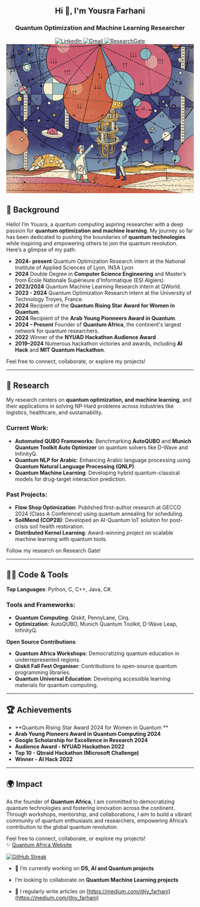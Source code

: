 <h2 align="center">Hi 👋, I'm Yousra Farhani </h2>
<h3 align="center"> Quantum Optimization and Machine Learning Researcher </h3>
<div align="center">
  <a href="https://www.linkedin.com/in/yousra-farhani-7a416219a/" target="_blank">
    <img src="https://img.shields.io/badge/LinkedIn-blue?style=for-the-badge&logo=linkedin&logoColor=white" alt="LinkedIn">
  </a>
  <a href="mailto:jy_farhani@esi.dz">
    <img src="https://img.shields.io/badge/Gmail-red?style=for-the-badge&logo=gmail&logoColor=white" alt="Gmail">
  </a>
  <a href="https://www.researchgate.net/profile/Yousra-Farhani?ev=hdr_xprf" target="_blank">
    <img src="https://img.shields.io/badge/ResearchGate-green?style=for-the-badge&logo=researchgate&logoColor=white" alt="ResearchGate">
  </a>
</div>

<div align="center">
  <img src="https://github.com/YousraFarhani/YousraFarhani/blob/main/origin.jpg" alt="image" width="600" height="400" />
</div>

## 🌟 Background  
Hello! I’m Yousra, a quantum computing aspiring researcher with a deep passion for **quantum optimization and machine learning**. My journey so far has been dedicated to pushing the boundaries of **quantum technologies** while inspiring and empowering others to join the quantum revolution. Here’s a glimpse of my path:  

- **2024- present** Quantum Optimization Research intern at the National Institute of Applied Sciences of Lyon, INSA Lyon
- **2024** Double Degree in **Computer Science Engineering** and Master’s from École Nationale Supérieure d'Informatique (ESI Algiers)
- **2023/2024** Quantum Machine Learning Research intern at QWorld. 
- **2023 - 2024** Quantum Optimization Research intern at the University of Technology Troyes, France.
- **2024** Recipient of the **Quantum Rising Star Award for Women in Quantum**.
- **2024** Recipient of the **Arab Young Pionneers Award in Quantum**.  
- **2024 – Present** Founder of **Quantum Africa**, the continent's largest network for quantum researchers.  
- **2022** Winner of the **NYUAD Hackathon Audience Award**  
- **2019–2024** Numerous hackathon victories and awards, including **AI Hack** and **MIT Quantum Hackathon**.

Feel free to connect, collaborate, or explore my projects!  


---

## 📝 Research  
My research centers on **quantum optimization, and machine learning**, and their applications in solving NP-Hard problems across industries like logistics, healthcare, and sustainability.  
### Current Work:  
- **Automated QUBO Frameworks**: Benchmarking **AutoQUBO** and **Munich Quantum Toolkit Auto Optimizer** on quantum solvers like D-Wave and InfinityQ.  
- **Quantum NLP for Arabic**: Enhancing Arabic language processing using **Quantum Natural Language Processing (QNLP)**.  
- **Quantum Machine Learning**: Developing hybrid quantum-classical models for drug-target interaction prediction.  

### Past Projects:  
- **Flow Shop Optimization**: Published first-author research at GECCO 2024 (Class A Conference) using quantum annealing for scheduling.  
- **SoilMend (COP28)**: Developed an AI-Quantum IoT solution for post-crisis soil health restoration.  
- **Distributed Kernel Learning**: Award-winning project on scalable machine learning with quantum tools.

Follow my research on Research Gate!  

---

## 👩‍💻 Code & Tools  
**Top Languages**: Python, C, C++, Java, C#.  

### Tools and Frameworks:  
- **Quantum Computing**: Qiskit, PennyLane, Cirq.  
- **Optimization**: AutoQUBO, Munich Quantum Toolkit, D-Wave Leap, InfinityQ.  

**Open Source Contributions**:  
- **Quantum Africa Workshops**: Democratizing quantum education in underrepresented regions.  
- **Qiskit Fall Fest Organiser**: Contributions to open-source quantum programming libraries.  
- **Quantum Universal Education**: Developing accessible learning materials for quantum computing.  

---

## 🏆 Achievements  
- **Quantum Rising Star Award 2024 for Women in Quantum **  
- **Arab Young Pioneers Award in Quantum Computing 2024**  
- **Google Scholarship for Excellence in Research 2024**  
- **Audience Award - NYUAD Hackathon 2022**  
- **Top 10 - Qbraid Hackathon (Microsoft Challenge)**
- **Winner - AI Hack 2022**  

---

## 🌍 Impact  
As the founder of **Quantum Africa**, I am committed to democratizing quantum technologies and fostering innovation across the continent. Through workshops, mentorship, and collaborations, I aim to build a vibrant community of quantum enthusiasts and researchers, empowering Africa’s contribution to the global quantum revolution.  

Feel free to connect, collaborate, or explore my projects!  
✨ [Quantum Africa Website](https://quantumafrica.netlify.app/) 


[![GitHub Streak](https://streak-stats.demolab.com/?user=YousraFarhani&theme=radical)](https://git.io/streak-stats)


- 🔭 I’m currently working on **DS, AI and Quantum projects**

-  I’m looking to collaborate on **Quantum Machine Learning projects**

- 📝 I regularly write articles on [https://medium.com/@jy_farhani](https://medium.com/@jy_farhani)







